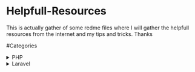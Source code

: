 # Helpfull-Resources
This is actually gather of some redme files where I will gather the helpfull resources from the internet and my tips and tricks. Thanks

#Categories
<details>
<summary>PHP</summary>

</details>
<details>
<summary>Laravel</summary>

</details>
